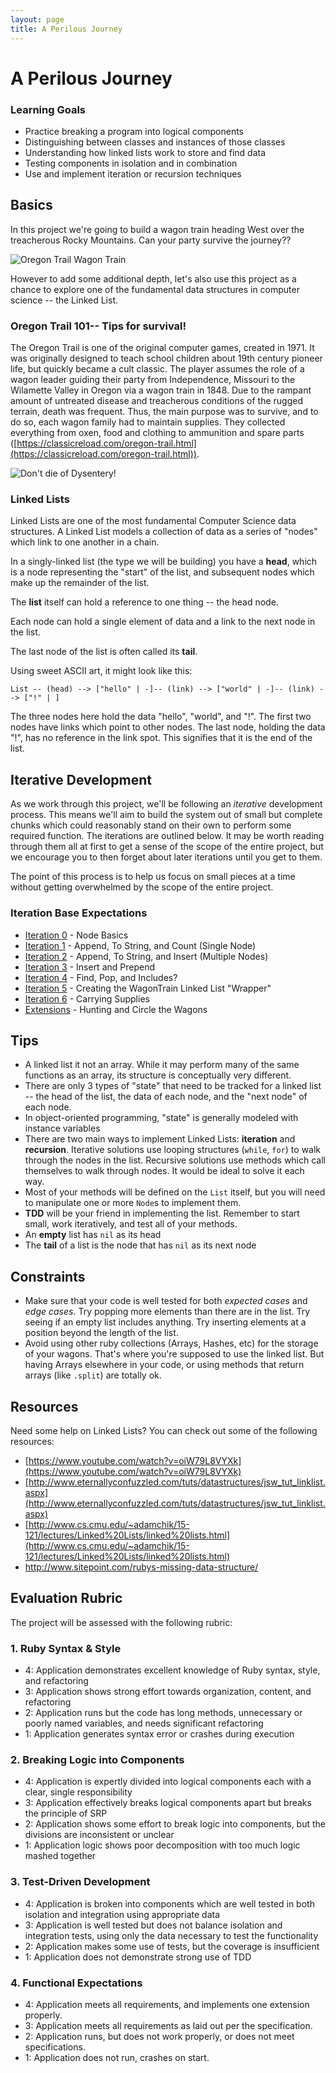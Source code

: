 ```yaml
---
layout: page
title: A Perilous Journey
---
```


# A Perilous Journey

### Learning Goals

* Practice breaking a program into logical components
* Distinguishing between classes and instances of those classes
* Understanding how linked lists work to store and find data
* Testing components in isolation and in combination
* Use and implement iteration or recursion techniques

## Basics

In this project we're going to build a wagon train heading West over the treacherous Rocky Mountains. Can your party survive the journey??

![Oregon Trail Wagon Train](https://gamefaqs.akamaized.net/screens/b/4/9/gfs_35158_2_1.jpg#center)

However to add some additional depth, let's also use this project as a chance to explore one of the fundamental data structures in computer science -- the Linked List.

### Oregon Trail 101-- Tips for survival!

The Oregon Trail is one of the original computer games, created in 1971. It was originally designed to teach school children about 19th century pioneer life, but quickly became a cult classic. The player assumes the role of a wagon leader guiding their party from Independence, Missouri to the Wilamette Valley in Oregon via a wagon train in 1848. Due to the rampant amount of untreated disease and treacherous conditions of the rugged terrain, death was frequent. Thus, the main purpose was to survive, and to do so, each wagon family had to maintain supplies. They collected everything from oxen, food and clothing to ammunition and spare parts ([https://classicreload.com/oregon-trail.html](https://classicreload.com/oregon-trail.html)).

![Don't die of Dysentery!](http://i.onionstatic.com/avclub/5907/21/16x9/960.jpg)

### Linked Lists

Linked Lists are one of the most fundamental Computer Science data structures. A Linked List models a collection of data as a series of "nodes" which link to one another in a chain.

In a singly-linked list (the type we will be building) you have a __head__, which is a node representing the "start" of the list, and subsequent nodes which make up the remainder of the list.

The __list__ itself can hold a reference to one thing -- the head node.

Each node can hold a single element of data and a link to the next node in the list.

The last node of the list is often called its __tail__.

Using sweet ASCII art, it might look like this:

```
List -- (head) --> ["hello" | -]-- (link) --> ["world" | -]-- (link) --> ["!" | ]
```
The three nodes here hold the data "hello", "world", and "!". The first two nodes have links which point to other nodes. The last node, holding the data "!", has no reference in the link spot. This signifies that it is the end of the list.

## Iterative Development

As we work through this project, we'll be following an _iterative_ development process. This means we'll aim to build the system out of small but complete chunks which could reasonably stand on their own to perform some required function. The iterations are outlined below. It may be worth reading through them all at first to get a sense of the scope of the entire project, but we encourage you to then forget about later iterations until you get to them.

The point of this process is to help us focus on small pieces at a time without getting overwhelmed by the scope of the entire project.

### Iteration Base Expectations

* [Iteration 0](perilous_journey_iterations/iteration_0.md) - Node Basics
* [Iteration 1](perilous_journey_iterations/iteration_1.md) - Append, To String, and Count (Single Node)
* [Iteration 2](perilous_journey_iterations/iteration_2.md) - Append, To String, and Insert (Multiple Nodes)
* [Iteration 3](perilous_journey_iterations/iteration_3.md) - Insert and Prepend
* [Iteration 4](perilous_journey_iterations/iteration_4.md) - Find, Pop, and Includes?
* [Iteration 5](perilous_journey_iterations/iteration_5.md) - Creating the WagonTrain Linked List "Wrapper"
* [Iteration 6](perilous_journey_iterations/iteration_6.md) - Carrying Supplies
* [Extensions](perilous_journey_iterations/extensions.md) - Hunting and Circle the Wagons

## Tips

* A linked list it not an array. While it may perform many of the same functions as an array, its structure is conceptually very different.
* There are only 3 types of "state" that need to be tracked for a linked list -- the head of the list, the data of each node, and the "next node" of each node.
* In object-oriented programming, "state" is generally modeled with instance variables
* There are two main ways to implement Linked Lists: __iteration__ and __recursion__. Iterative solutions use looping structures (`while`, `for`) to walk through the nodes in the list. Recursive solutions use methods which call themselves to walk through nodes. It would be ideal to solve it each way.
* Most of your methods will be defined on the `List` itself, but you will need to manipulate one or more `Node`s to implement them.
* __TDD__ will be your friend in implementing the list. Remember to start small, work iteratively, and test all of your methods.
* An __empty__ list has `nil` as its head
* The __tail__ of a list is the node that has `nil` as its next node

## Constraints

* Make sure that your code is well tested for both *expected cases* and *edge cases*. Try popping more elements than there are in the list. Try seeing if an empty list includes anything. Try inserting elements at a position beyond the length of the list.
* Avoid using other ruby collections (Arrays, Hashes, etc) for the storage of your wagons. That's where you're supposed to use the linked list. But having Arrays elsewhere in your code, or using methods that return arrays (like `.split`) are totally ok.

## Resources

Need some help on Linked Lists? You can check out some of the following resources:

* [https://www.youtube.com/watch?v=oiW79L8VYXk](https://www.youtube.com/watch?v=oiW79L8VYXk)
* [http://www.eternallyconfuzzled.com/tuts/datastructures/jsw_tut_linklist.aspx](http://www.eternallyconfuzzled.com/tuts/datastructures/jsw_tut_linklist.aspx)
* [http://www.cs.cmu.edu/~adamchik/15-121/lectures/Linked%20Lists/linked%20lists.html](http://www.cs.cmu.edu/~adamchik/15-121/lectures/Linked%20Lists/linked%20lists.html)
* [http://www.sitepoint.com/rubys-missing-data-structure/
](http://www.sitepoint.com/rubys-missing-data-structure/
)
## Evaluation Rubric

The project will be assessed with the following rubric:

### 1. Ruby Syntax & Style

* 4:  Application demonstrates excellent knowledge of Ruby syntax, style, and refactoring
* 3:  Application shows strong effort towards organization, content, and refactoring
* 2:  Application runs but the code has long methods, unnecessary or poorly named variables, and needs significant refactoring
* 1:  Application generates syntax error or crashes during execution

### 2. Breaking Logic into Components

* 4: Application is expertly divided into logical components each with a clear, single responsibility
* 3: Application effectively breaks logical components apart but breaks the principle of SRP
* 2: Application shows some effort to break logic into components, but the divisions are inconsistent or unclear
* 1: Application logic shows poor decomposition with too much logic mashed together


### 3. Test-Driven Development

* 4: Application is broken into components which are well tested in both isolation and integration using appropriate data
* 3: Application is well tested but does not balance isolation and integration tests, using only the data necessary to test the functionality
* 2: Application makes some use of tests, but the coverage is insufficient
* 1: Application does not demonstrate strong use of TDD

### 4. Functional Expectations

* 4: Application meets all requirements, and implements one extension properly.
* 3: Application meets all requirements as laid out per the specification.
* 2: Application runs, but does not work properly, or does not meet specifications.
* 1: Application does not run, crashes on start.

